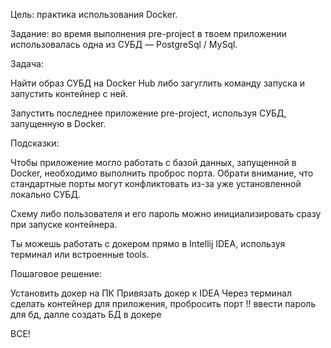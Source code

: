 Цель: практика использования Docker.

Задание: во время выполнения pre-project в твоем приложении использовалась одна из СУБД — PostgreSql / MySql.

Задача:

Найти образ СУБД на Docker Hub либо загуглить команду запуска и запустить контейнер с ней.

Запустить последнее приложение pre-project, используя СУБД, запущенную в Docker.

Подсказки: 

Чтобы приложение могло работать с базой данных, запущенной в Docker, необходимо выполнить проброс порта. Обрати внимание, что стандартные порты могут конфликтовать из-за уже установленной локально СУБД.

Cхему либо пользователя и его пароль можно инициализировать сразу при запуске контейнера.

Ты можешь работать с докером прямо в Intellij IDEA, используя терминал или встроенные tools.


Пошаговое решение:

Установить докер на ПК
Привязать докер к IDEA
Через терминал сделать контейнер для приложения, пробросить порт !! ввести пароль для бд, далле
создать БД в докере

ВСЕ!